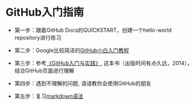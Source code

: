# GitHub入门指南

- 第一步：跟着GitHub Docs的QUICKSTART，创建一个hello-world repository进行练习

- 第二步：Google比较简洁的[GitHub小白入门教程](https://www.codenong.com/s1190000022632919/)

  

- 第三步：参考[《GitHub入门与实践》](https://github.com/fancy88/iBook/blob/master/GitHub%E5%85%A5%E9%97%A8%E4%B8%8E%E5%AE%9E%E8%B7%B5.pdf), 这本书（出版时间有点久远，2014），结合GitHub页面进行理解

- 第四步：遇到不理解的问题, 请请教你会使用GitHub的朋友

- 第五步：复习[markdown语法](https://markdown.com.cn/basic-syntax/)



